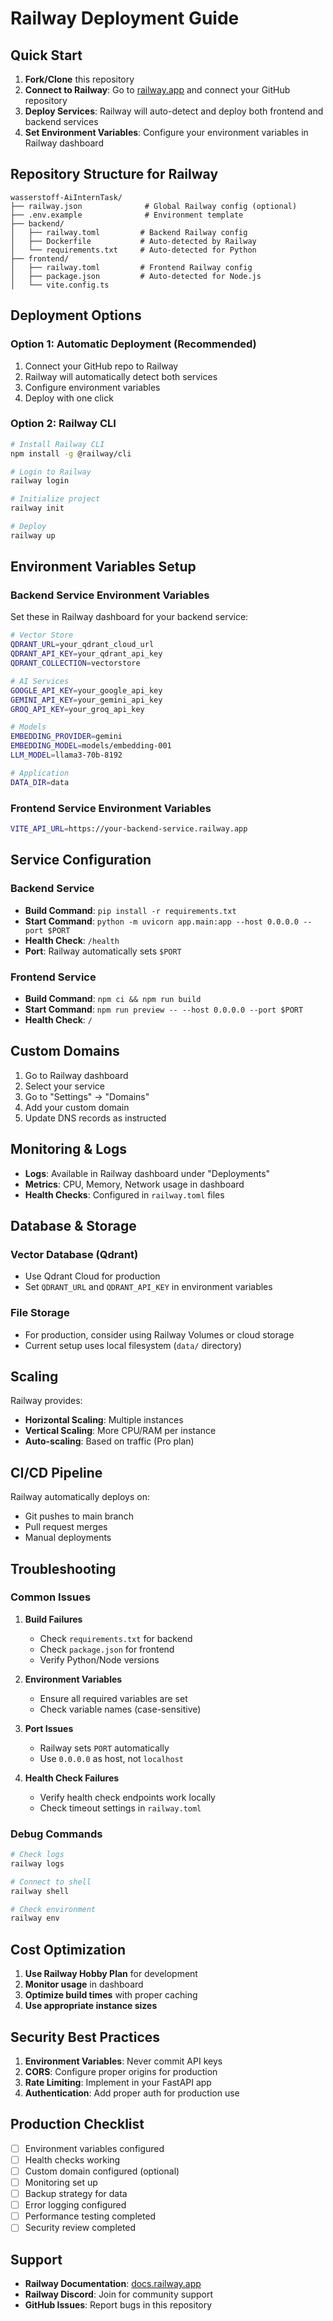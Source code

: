 # Railway Deployment Guide

## Quick Start

1. **Fork/Clone** this repository
2. **Connect to Railway**: Go to [railway.app](https://railway.app) and connect your GitHub repository
3. **Deploy Services**: Railway will auto-detect and deploy both frontend and backend services
4. **Set Environment Variables**: Configure your environment variables in Railway dashboard

## Repository Structure for Railway

```
wasserstoff-AiInternTask/
├── railway.json              # Global Railway config (optional)
├── .env.example              # Environment template
├── backend/
│   ├── railway.toml         # Backend Railway config
│   ├── Dockerfile           # Auto-detected by Railway
│   └── requirements.txt     # Auto-detected for Python
├── frontend/
│   ├── railway.toml         # Frontend Railway config
│   ├── package.json         # Auto-detected for Node.js
│   └── vite.config.ts
```

## Deployment Options

### Option 1: Automatic Deployment (Recommended)
1. Connect your GitHub repo to Railway
2. Railway will automatically detect both services
3. Configure environment variables
4. Deploy with one click

### Option 2: Railway CLI
```bash
# Install Railway CLI
npm install -g @railway/cli

# Login to Railway
railway login

# Initialize project
railway init

# Deploy
railway up
```

## Environment Variables Setup

### Backend Service Environment Variables
Set these in Railway dashboard for your backend service:

```bash
# Vector Store
QDRANT_URL=your_qdrant_cloud_url
QDRANT_API_KEY=your_qdrant_api_key
QDRANT_COLLECTION=vectorstore

# AI Services
GOOGLE_API_KEY=your_google_api_key
GEMINI_API_KEY=your_gemini_api_key
GROQ_API_KEY=your_groq_api_key

# Models
EMBEDDING_PROVIDER=gemini
EMBEDDING_MODEL=models/embedding-001
LLM_MODEL=llama3-70b-8192

# Application
DATA_DIR=data
```

### Frontend Service Environment Variables
```bash
VITE_API_URL=https://your-backend-service.railway.app
```

## Service Configuration

### Backend Service
- **Build Command**: `pip install -r requirements.txt`
- **Start Command**: `python -m uvicorn app.main:app --host 0.0.0.0 --port $PORT`
- **Health Check**: `/health`
- **Port**: Railway automatically sets `$PORT`

### Frontend Service
- **Build Command**: `npm ci && npm run build`
- **Start Command**: `npm run preview -- --host 0.0.0.0 --port $PORT`
- **Health Check**: `/`

## Custom Domains

1. Go to Railway dashboard
2. Select your service
3. Go to "Settings" → "Domains"
4. Add your custom domain
5. Update DNS records as instructed

## Monitoring & Logs

- **Logs**: Available in Railway dashboard under "Deployments"
- **Metrics**: CPU, Memory, Network usage in dashboard
- **Health Checks**: Configured in `railway.toml` files

## Database & Storage

### Vector Database (Qdrant)
- Use Qdrant Cloud for production
- Set `QDRANT_URL` and `QDRANT_API_KEY` in environment variables

### File Storage
- For production, consider using Railway Volumes or cloud storage
- Current setup uses local filesystem (`data/` directory)

## Scaling

Railway provides:
- **Horizontal Scaling**: Multiple instances
- **Vertical Scaling**: More CPU/RAM per instance
- **Auto-scaling**: Based on traffic (Pro plan)

## CI/CD Pipeline

Railway automatically deploys on:
- Git pushes to main branch
- Pull request merges
- Manual deployments

## Troubleshooting

### Common Issues

1. **Build Failures**
   - Check `requirements.txt` for backend
   - Check `package.json` for frontend
   - Verify Python/Node versions

2. **Environment Variables**
   - Ensure all required variables are set
   - Check variable names (case-sensitive)

3. **Port Issues**
   - Railway sets `PORT` automatically
   - Use `0.0.0.0` as host, not `localhost`

4. **Health Check Failures**
   - Verify health check endpoints work locally
   - Check timeout settings in `railway.toml`

### Debug Commands
```bash
# Check logs
railway logs

# Connect to shell
railway shell

# Check environment
railway env
```

## Cost Optimization

1. **Use Railway Hobby Plan** for development
2. **Monitor usage** in dashboard
3. **Optimize build times** with proper caching
4. **Use appropriate instance sizes**

## Security Best Practices

1. **Environment Variables**: Never commit API keys
2. **CORS**: Configure proper origins for production
3. **Rate Limiting**: Implement in your FastAPI app
4. **Authentication**: Add proper auth for production use

## Production Checklist

- [ ] Environment variables configured
- [ ] Health checks working
- [ ] Custom domain configured (optional)
- [ ] Monitoring set up
- [ ] Backup strategy for data
- [ ] Error logging configured
- [ ] Performance testing completed
- [ ] Security review completed

## Support

- **Railway Documentation**: [docs.railway.app](https://docs.railway.app)
- **Railway Discord**: Join for community support
- **GitHub Issues**: Report bugs in this repository